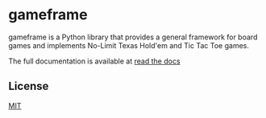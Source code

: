 # gameframe

gameframe is a Python library that provides a general framework for board games and implements No-Limit Texas Hold'em
and Tic Tac Toe games.

The full documentation is available at [read the docs](https://gameframe.readthedocs.io/)

License
-------
[MIT](https://choosealicense.com/licenses/mit/)
